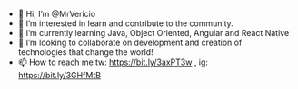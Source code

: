 - 👋 Hi, I’m @MrVericio
- 👀 I’m interested in learn and contribute to the community.
- 🌱 I’m currently learning Java, Object Oriented, Angular and React Native
- 💞️ I’m looking to collaborate on development and creation of technologies that change the world!
- 📫 How to reach me tw: https://bit.ly/3axPT3w , ig: https://bit.ly/3GHfMtB

<!---
MrVericio/MrVericio is a ✨ special ✨ repository because its `README.md` (this file) appears on your GitHub profile.
You can click the Preview link to take a look at your changes.
--->
